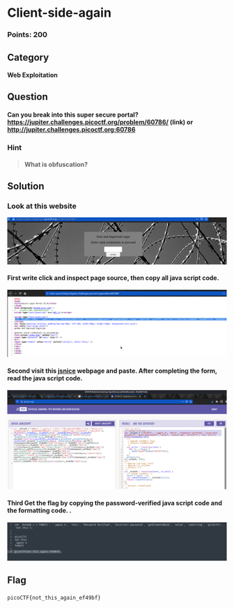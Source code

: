 # Client-side-again
### Points: 200

## Category
#### Web Exploitation

## Question
#### Can you break into this super secure portal? https://jupiter.challenges.picoctf.org/problem/60786/ (link) or http://jupiter.challenges.picoctf.org:60786
### Hint
>#### What is obfuscation?



## Solution
### Look at this website
![pico](a/05.png)

#### First write click and inspect page source, then copy all java script code. 
![pico](a/06.png)
#### Second visit this [jsnice](http://www.jsnice.org/) webpage and paste. After completing the form, read the java script code. 
![pico](a/02.png)
#### Third Get the flag by copying the password-verified java script code and the formatting code. .
![pico](a/07.png)



## Flag
`picoCTF{not_this_again_ef49bf}`
